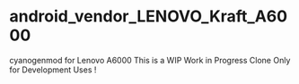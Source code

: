 # android_vendor_LENOVO_Kraft_A6000
cyanogenmod for Lenovo A6000
This is a WIP Work in Progress 
Clone Only for Development Uses !
